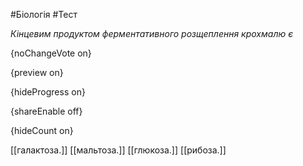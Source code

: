 #Біологія #Тест

*Кінцевим продуктом ферментативного розщеплення крохмалю є*

{noChangeVote on}

{preview on}

{hideProgress on}

{shareEnable off}

{hideCount on}

[[галактоза.]]
[[мальтоза.]]
[[глюкоза.]]
[[рибоза.]]
